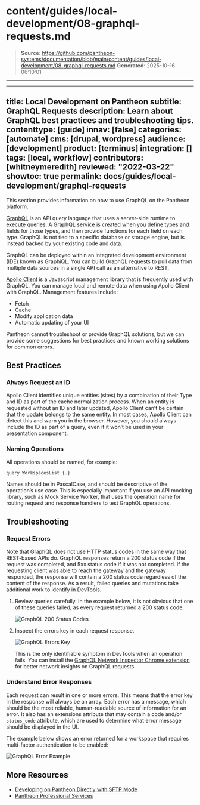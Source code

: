 # content/guides/local-development/08-graphql-requests.md

> **Source**: https://github.com/pantheon-systems/documentation/blob/main/content/guides/local-development/08-graphql-requests.md
> **Generated**: 2025-10-16 06:10:01

---

---
title: Local Development on Pantheon
subtitle: GraphQL Requests
description: Learn about GraphQL best practices and troubleshooting tips.
contenttype: [guide]
innav: [false]
categories: [automate]
cms: [drupal, wordpress]
audience: [development]
product: [terminus]
integration: []
tags: [local, workflow]
contributors: [whitneymeredith]
reviewed: "2022-03-22"
showtoc: true
permalink: docs/guides/local-development/graphql-requests
---

This section provides information on how to use GraphQL on the Pantheon platform.

[GraphQL](https://graphql.org/) is an API query language that uses a server-side runtime to execute queries. A GraphQL service is created when you define types and fields for those types, and then provide functions for each field on each type. GraphQL is not tied to a specific database or storage engine, but is instead backed by your existing code and data.

GraphQL can be deployed within an integrated development environment (IDE) known as GraphiQL. You can build GraphQL requests to pull data from multiple data sources in a single API call as an alternative to REST.

[Apollo Client](https://www.apollographql.com/docs/react/) is a Javascript management library that is frequently used with GraphQL. You can manage local and remote data when using Apollo Client with GraphQL. Management features include:

- Fetch
- Cache
- Modify application data
- Automatic updating of your UI

Pantheon cannot troubleshoot or provide GraphQL solutions, but we can provide some suggestions for best practices and known working solutions for common errors. 

## Best Practices

### Always Request an ID

Apollo Client identifies unique entities (sites) by a combination of their Type and ID as part of the cache normalization process. When an entity is requested without an ID and later updated, Apollo Client can’t be certain that the update belongs to the same entity. In most cases, Apollo Client can detect this and warn you in the browser. However, you should always include the ID as part of a query, even if it won’t be used in your presentation component.

### Naming Operations

All operations should be named, for example:

`query WorkspacesList {…}` 

Names should be in PascalCase, and should be descriptive of the operation’s use case. This is especially important if you use an API mocking library, such as Mock Service Worker, that uses the operation name for routing request and response handlers to test GraphQL operations.

## Troubleshooting

### Request Errors

Note that GraphQL does not use HTTP status codes in the same way that REST-based APIs do. GraphQL responses return a 200 status code if the request was completed, and 5xx status code if it was not completed. If the requesting client was able to reach the gateway and the gateway responded, the response will contain a 200 status code regardless of the content of the response. As a result, failed queries and mutations take additional work to identify in DevTools.

1. Review queries carefully. In the example below, it is not obvious that one of these queries failed, as every request returned a 200 status code:

    ![GraphQL 200 Status Codes](../../../images/graphql-200-status.png)

1. Inspect the errors key in each request response.

    ![GraphQL Errors Key](../../../images/graphql-errors-key.png)

    This is the only identifiable symptom in DevTools when an operation fails. You can install the [GraphQL Network Inspector Chrome extension](https://chrome.google.com/webstore/detail/graphql-network-inspector/ndlbedplllcgconngcnfmkadhokfaaln?hl=en-GB) for better network insights on GraphQL requests.

### Understand Error Responses

Each request can result in one or more errors. This means that the error key in the response will always be an array. Each error has a message, which should be the most reliable, human-readable source of information for an error. It also has an extensions attribute that may contain a code and/or `status_code` attribute, which are used to determine what error message should be displayed in the UI.

The example below shows an error returned for a workspace that requires multi-factor authentication to be enabled:

![GraphQL Error Example](../../../images/graphql-error-example.png)

## More Resources

- [Developing on Pantheon Directly with SFTP Mode](/sftp)
- [Pantheon Professional Services](/guides/professional-services)